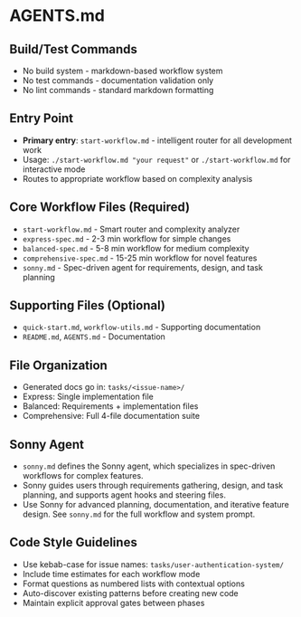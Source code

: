 # AGENTS.md

## Build/Test Commands
- No build system - markdown-based workflow system
- No test commands - documentation validation only
- No lint commands - standard markdown formatting

## Entry Point
- **Primary entry**: `start-workflow.md` - intelligent router for all development work
- Usage: `./start-workflow.md "your request"` or `./start-workflow.md` for interactive mode
- Routes to appropriate workflow based on complexity analysis

## Core Workflow Files (Required)
- `start-workflow.md` - Smart router and complexity analyzer
- `express-spec.md` - 2-3 min workflow for simple changes
- `balanced-spec.md` - 5-8 min workflow for medium complexity
- `comprehensive-spec.md` - 15-25 min workflow for novel features
- `sonny.md` - Spec-driven agent for requirements, design, and task planning

## Supporting Files (Optional)
- `quick-start.md`, `workflow-utils.md` - Supporting documentation
- `README.md`, `AGENTS.md` - Documentation

## File Organization
- Generated docs go in: `tasks/<issue-name>/`
- Express: Single implementation file
- Balanced: Requirements + implementation files
- Comprehensive: Full 4-file documentation suite

## Sonny Agent
- `sonny.md` defines the Sonny agent, which specializes in spec-driven workflows for complex features.
- Sonny guides users through requirements gathering, design, and task planning, and supports agent hooks and steering files.
- Use Sonny for advanced planning, documentation, and iterative feature design. See `sonny.md` for the full workflow and system prompt.

## Code Style Guidelines
- Use kebab-case for issue names: `tasks/user-authentication-system/`
- Include time estimates for each workflow mode
- Format questions as numbered lists with contextual options
- Auto-discover existing patterns before creating new code
- Maintain explicit approval gates between phases
